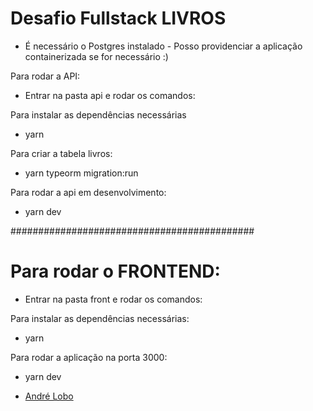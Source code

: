 # Desafio Fullstack LIVROS 


- É necessário o Postgres instalado - Posso providenciar a aplicação containerizada se for necessário :)

Para rodar a API: 
- Entrar na pasta api e rodar os comandos:

 Para instalar as dependências necessárias
- yarn
 


 Para criar a tabela livros:
- yarn typeorm migration:run


Para rodar a api em desenvolvimento:
- yarn dev

############################################

# Para rodar o FRONTEND: 
- Entrar na pasta front e rodar os comandos:


Para instalar as dependências necessárias:
- yarn

Para rodar a aplicação na porta 3000:
- yarn dev







- [André Lobo](https://andrelobo.github.io)



